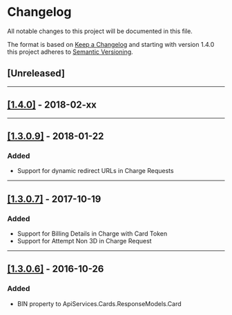 # Changelog
All notable changes to this project will be documented in this file.

The format is based on [Keep a Changelog](http://keepachangelog.com/en/1.0.0/)
and starting with version 1.4.0 this project adheres to [Semantic Versioning](http://semver.org/spec/v2.0.0.html).

## **[Unreleased]**
---

## **[[1.4.0]](https://github.com/checkout/checkout-net-library/tree/1.4.0.0)** - 2018-02-xx
---

## **[[1.3.0.9]](https://github.com/checkout/checkout-net-library/tree/1.3.0.9)** - 2018-01-22
### Added
- Support for dynamic redirect URLs in Charge Requests
---

## **[[1.3.0.7]](https://github.com/checkout/checkout-net-library/tree/1.3.0.7)** - 2017-10-19
### Added
- Support for Billing Details in Charge with Card Token
- Support for Attempt Non 3D in Charge Request
---

## **[[1.3.0.6]](https://github.com/checkout/checkout-net-library/tree/1.3.0.6)** - 2016-10-26
### Added
- BIN property to ApiServices.Cards.ResponseModels.Card